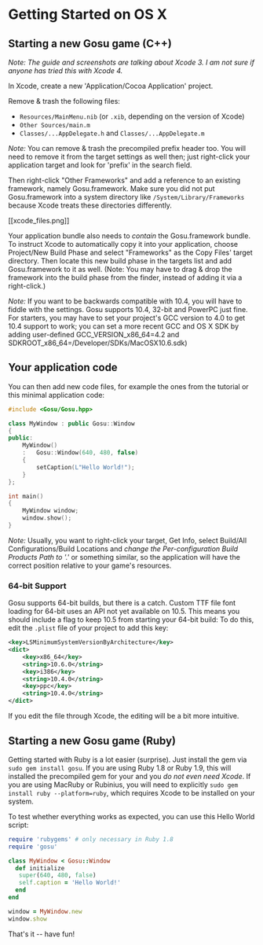 # Getting Started on OS X

## Starting a new Gosu game (C++)

*Note: The guide and screenshots are talking about Xcode 3. I am not sure if anyone has tried this with Xcode 4.*

In Xcode, create a new 'Application/Cocoa Application' project.

Remove & trash the following files:

* `Resources/MainMenu.nib` (or `.xib`, depending on the version of Xcode)
* `Other Sources/main.m`
* `Classes/...AppDelegate.h` and `Classes/...AppDelegate.m`

*Note:* You can remove & trash the precompiled prefix header too. You will need to remove it from the target settings as well then; just right-click your application target and look for 'prefix' in the search field.

Then right-click "Other Frameworks" and add a reference to an existing framework, namely Gosu.framework. Make sure you did not put Gosu.framework into a system directory like `/System/Library/Frameworks` because Xcode treats these directories differently.

[[xcode_files.png]]

Your application bundle also needs to *contain* the Gosu.framework bundle. To instruct Xcode to automatically copy it into your application, choose Project/New Build Phase and select "Frameworks" as the Copy Files' target directory. Then locate this new build phase in the targets list and add Gosu.framework to it as well. (Note: You may have to drag & drop the framework into the build phase from the finder, instead of adding it via a right-click.)

*Note:* If you want to be backwards compatible with 10.4, you will have to fiddle with the settings. Gosu supports 10.4, 32-bit and PowerPC just fine. For starters, you may have to set your project's GCC version to 4.0 to get 10.4 support to work; you can set a more recent GCC and OS X SDK by adding user-defined GCC_VERSION_x86_64=4.2 and SDKROOT_x86_64=/Developer/SDKs/MacOSX10.6.sdk)

## Your application code

You can then add new code files, for example the ones from the tutorial or this minimal application code:

```cpp
#include <Gosu/Gosu.hpp>

class MyWindow : public Gosu::Window
{
public:
    MyWindow()
    :   Gosu::Window(640, 480, false)
    {
        setCaption(L"Hello World!");
    }
};

int main()
{
    MyWindow window;
    window.show();
}
```

*Note:* Usually, you want to right-click your target, Get Info, select Build/All Configurations/Build Locations and _change the Per-configuration Build Products Path to '.'_ or something similar, so the application will have the correct position relative to your game's resources.

### 64-bit Support

Gosu supports 64-bit builds, but there is a catch. Custom TTF file font loading for 64-bit uses an API not yet available on 10.5. This means you should include a flag to keep 10.5 from starting your 64-bit build: To do this, edit the `.plist` file of your project to add this key:

```xml
<key>LSMinimumSystemVersionByArchitecture</key>
<dict>
	<key>x86_64</key>
	<string>10.6.0</string>
	<key>i386</key>
	<string>10.4.0</string>
	<key>ppc</key>
	<string>10.4.0</string>
</dict>
```

If you edit the file through Xcode, the editing will be a bit more intuitive.

## Starting a new Gosu game (Ruby)

Getting started with Ruby is a lot easier (surprise). Just install the gem via `sudo gem install gosu`. If you are using Ruby 1.8 or Ruby 1.9, this will installed the precompiled gem for your and you *do not even need Xcode*.
If you are using MacRuby or Rubinius, you will need to explicitly `sudo gem install ruby --platform=ruby`, which requires Xcode to be installed on your system.

To test whether everything works as expected, you can use this Hello World script:

```ruby
require 'rubygems' # only necessary in Ruby 1.8
require 'gosu'

class MyWindow < Gosu::Window
  def initialize
   super(640, 480, false)
   self.caption = 'Hello World!'
  end
end

window = MyWindow.new
window.show
```

That's it -- have fun!